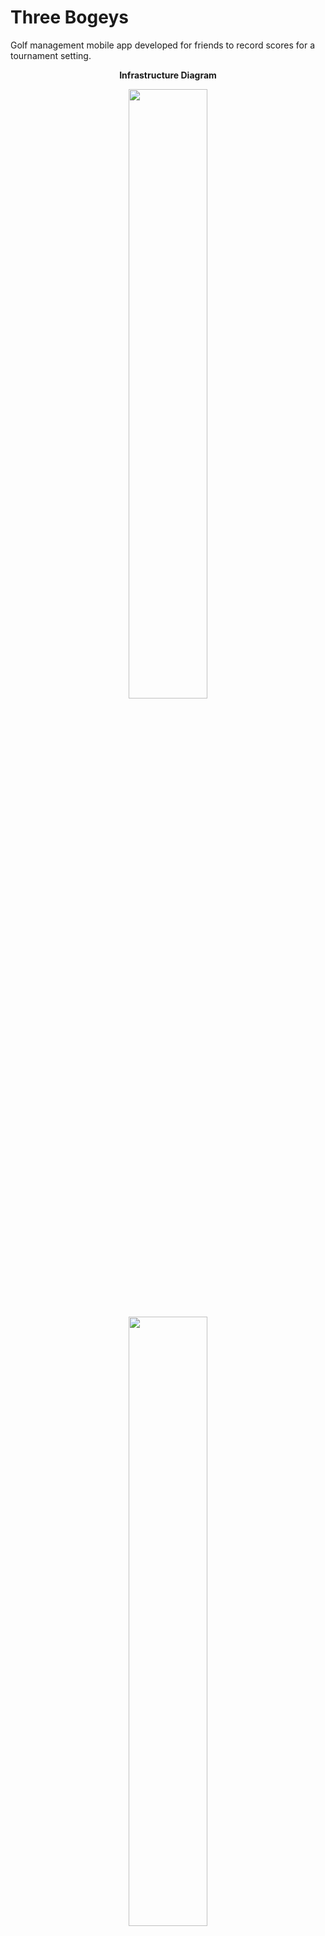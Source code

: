 # Three Bogeys

Golf management mobile app developed for friends to record scores for a tournament setting.

  <p align="center">
  <b>Infrastructure Diagram</b>
  </p>
  <p align="center">
 <img  src="https://chrisyou-backup-website.s3.amazonaws.com/assets/github-preview/golf/golf-login.png" width="50%"/>
</p>
  <p align="center">
 <img  src="https://chrisyou-backup-website.s3.amazonaws.com/assets/github-preview/golf/golf-account.png" width="50%"/>
</p>
  <p align="center">
 <img  src="https://chrisyou-backup-website.s3.amazonaws.com/assets/github-preview/golf/golf-add-course.png" width="50%"/>
</p>
  <p align="center">
 <img  src="https://chrisyou-backup-website.s3.amazonaws.com/assets/github-preview/golf/golf-game.png" width="50%"/>
</p>
